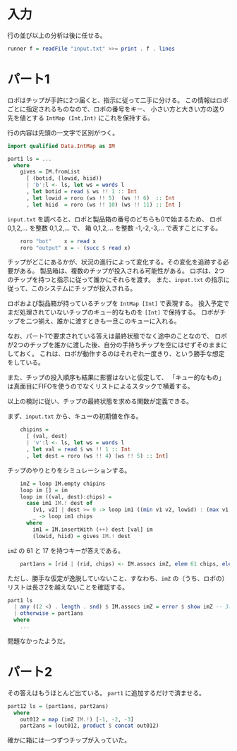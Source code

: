 # 入力

行の並び以上の分析は後に任せる。

```haskell
runner f = readFile "input.txt" >>= print . f . lines
```

# パート1

ロボはチップが手許に2つ届くと、指示に従って二手に分ける。
この情報はロボごとに指定されるものなので、ロボの番号をキー、
小さい方と大きい方の送り先を値とする `IntMap (Int,Int)` にこれを保持する。

行の内容は先頭の一文字で区別がつく。

```haskell
import qualified Data.IntMap as IM

part1 ls = ...
  where
    gives = IM.fromList
      [ (botid, (lowid, hiid))
      | 'b':l <- ls, let ws = words l
      , let botid = read $ ws !! 1 :: Int
      , let lowid = roro (ws !! 5)  (ws !! 6)  :: Int
      , let hiid  = roro (ws !! 10) (ws !! 11) :: Int ]
```

`input.txt` を調べると、ロボと製品箱の番号のどちらも0で始まるため、
ロボ 0,1,2,… を整数 0,1,2,… で、
箱 0,1,2,… を整数 -1,-2,-3,… で表すことにする。

```haskell
    roro "bot"    x = read x
    roro "output" x = - (succ $ read x)
```

チップがどこにあるかが、状況の進行によって変化する。その変化を追跡する必要がある。
製品箱は、複数のチップが投入される可能性がある。
ロボは、2つのチップを持つと指示に従って誰かにそれらを渡す。
また、`input.txt` の指示に従って、このシステムにチップが投入される。

ロボおよび製品箱が持っているチップを `IntMap [Int]` で表現する。
投入予定でまだ処理されていないチップのキュー的なものを `[Int]` で保持する。
ロボがチップを二つ揃え、誰かに渡すときも一旦このキューに入れる。

なお、パート1で要求されている答えは最終状態でなく途中のことなので、
ロボが2つのチップを誰かに渡した後、自分の手持ちチップを空にはせずそのままにしておく。
これは、ロボが動作するのはそれぞれ一度きり、という勝手な想定をしている。

また、チップの投入順序も結果に影響はないと仮定して、
「キュー的なもの」は真面目にFIFOを使うのでなくリストによるスタックで横着する。

以上の検討に従い、チップの最終状態を求める関数が定義できる。

まず、`input.txt` から、キューの初期値を作る。

```haskell
    chipins =
      [ (val, dest)
      | 'v':l <- ls, let ws = words l
      , let val = read $ ws !! 1 :: Int
      , let dest = roro (ws !! 4) (ws !! 5) :: Int]
```

チップのやりとりをシミュレーションする。

```haskell
    imZ = loop IM.empty chipins
    loop im [] = im
    loop im ((val, dest):chips) =
      case im1 IM.! dest of
        [v1, v2] | dest >= 0 -> loop im1 ((min v1 v2, lowid) : (max v1 v2, hiid) : chips)
        _ -> loop im1 chips
      where
        im1 = IM.insertWith (++) dest [val] im
        (lowid, hiid) = gives IM.! dest
```

`imZ` の 61 と 17 を持つキーが答えである。

```haskell
    part1ans = [rid | (rid, chips) <- IM.assocs imZ, elem 61 chips, elem 17 chips]
```

ただし、勝手な仮定が逸脱していないこと、すなわち、`imZ` の（うち、ロボの）リストは長さ2を越えないことを確認する。

```haskell
part1 ls
  | any ((2 <) . length . snd) $ IM.assocs imZ = error $ show imZ -- 3以上入れられた誰かがいる
  | otherwise = part1ans
  where
    ...
```

問題なかったようだ。

# パート2

その答えはもうほとんど出ている。
`part1` に追加するだけで済ませる。

```haskell
part12 ls = (part1ans, part2ans)
  where
    out012 = map (imZ IM.!) [-1, -2, -3]
    part2ans = (out012, product $ concat out012)
```

確かに箱には一つずつチップが入っていた。
